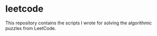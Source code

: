 # leetcode

This repository contains the scripts I wrote for solving the algorithmic puzzles from LeetCode.